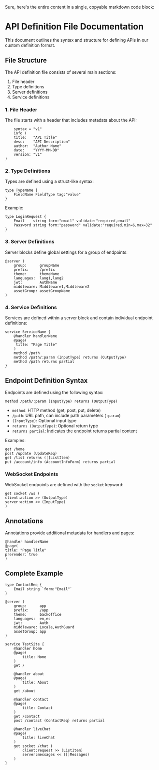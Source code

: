 Sure, here's the entire content in a single, copyable markdown code block:

# API Definition File Documentation

This document outlines the syntax and structure for defining APIs in our custom definition format.

## File Structure

The API definition file consists of several main sections:

1. File header
2. Type definitions
3. Server definitions
4. Service definitions

### 1. File Header

The file starts with a header that includes metadata about the API:

```golang
    syntax = "v1"
    info (
    title:   "API Title"
    desc:    "API Description"
    author:  "Author Name"
    date:    "YYYY-MM-DD"
    version: "v1"
)
```

### 2. Type Definitions

Types are defined using a struct-like syntax:

```golang
type TypeName {
    FieldName FieldType tag:"value"
}
```

Example:

```golang
type LoginRequest {
    Email    string form:"email" validate:"required,email"
    Password string form:"password" validate:"required,min=6,max=32"
}
```

### 3. Server Definitions

Server blocks define global settings for a group of endpoints:

```golang
@server (
    group:      groupName
    prefix:     /prefix
    theme:      themeName
    languages:  lang1,lang2
    jwt:        AuthName
    middleware: Middleware1,Middleware2
    assetGroup: assetGroupName
)
```

### 4. Service Definitions

Services are defined within a server block and contain individual endpoint definitions:

```golang
service ServiceName {
    @handler handlerName
    @page(
     title: "Page Title"
    )
    method /path
    method /path/:param (InputType) returns (OutputType)
    method /path returns partial
}
```

## Endpoint Definition Syntax

Endpoints are defined using the following syntax:

```golang
method /path/:param (InputType) returns (OutputType)
```

- `method`: HTTP method (get, post, put, delete)
- `/path`: URL path, can include path parameters (`:param`)
- `(InputType)`: Optional input type
- `returns (OutputType)`: Optional return type
- `returns partial`: Indicates the endpoint returns partial content

Examples:

```golang
get /home
post /update (UpdateReq)
get /list returns ([]ListItem)
put /account/info (AccountInfoForm) returns partial
```

### WebSocket Endpoints

WebSocket endpoints are defined with the `socket` keyword:

```golang
get socket /ws (
client:action >> (OutputType)
server:action << (InputType)
)
```

## Annotations

Annotations provide additional metadata for handlers and pages:

```golang
@handler handlerName
@page(
title: "Page Title"
prerender: true
)
```

## Complete Example

```golang
type ContactReq {
    Email string `form:"Email"`
}

@server (
    group:      app
    prefix:     /app
    theme:      backoffice
    languages:  en,es
    jwt:        Auth
    middleware: Locale,AuthGuard
    assetGroup: app
)

service TestSite {
    @handler home
    @page(
        title: Home
    )
    get /

    @handler about
    @page(
        title: About
    )
    get /about

    @handler contact
    @page(
        title: Contact
    )
    get /contact
    post /contact (ContactReq) returns partial

    @handler liveChat
    @page(
        title: liveChat
    )
    get socket /chat (
        client:request >> (ListItem)
        server:messages << ([]Messages)
    )
}
```
